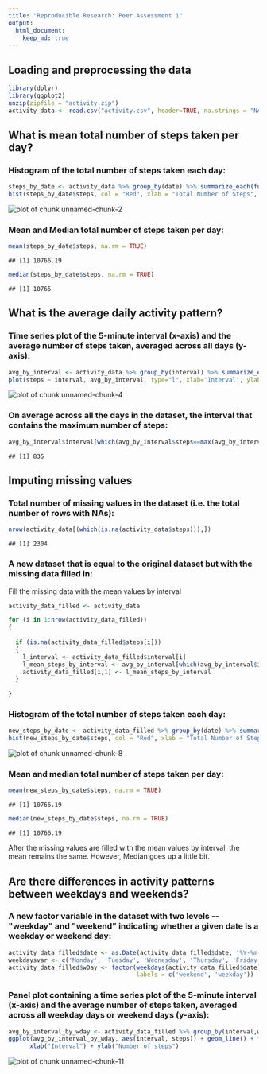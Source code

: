 ```yaml
---
title: "Reproducible Research: Peer Assessment 1"
output: 
  html_document:
    keep_md: true
---
```



## Loading and preprocessing the data

```r
library(dplyr)
library(ggplot2)
unzip(zipfile = "activity.zip")
activity_data <- read.csv("activity.csv", header=TRUE, na.strings = "NA")
```


## What is mean total number of steps taken per day?
### Histogram of the total number of steps taken each day:

```r
steps_by_date <- activity_data %>% group_by(date) %>% summarize_each(funs(sum), -interval)
hist(steps_by_date$steps, col = "Red", xlab = "Total Number of Steps", main = "Total number of Steps")
```

![plot of chunk unnamed-chunk-2](figure/unnamed-chunk-2-1.png) 

### Mean and Median total number of steps taken per day:

```r
mean(steps_by_date$steps, na.rm = TRUE)
```

```
## [1] 10766.19
```

```r
median(steps_by_date$steps, na.rm = TRUE)
```

```
## [1] 10765
```

## What is the average daily activity pattern?
### Time series plot of the 5-minute interval (x-axis) and the average number of steps taken, averaged across all days (y-axis):

```r
avg_by_interval <- activity_data %>% group_by(interval) %>% summarize_each(funs(mean(.,na.rm=TRUE)), -date)
plot(steps ~ interval, avg_by_interval, type="l", xlab='Interval', ylab='Average number of Steps')
```

![plot of chunk unnamed-chunk-4](figure/unnamed-chunk-4-1.png) 

### On average across all the days in the dataset, the interval that contains the maximum number of steps:

```r
avg_by_interval$interval[which(avg_by_interval$steps==max(avg_by_interval$steps))]
```

```
## [1] 835
```


## Imputing missing values


### Total number of missing values in the dataset (i.e. the total number of rows with NAs):

```r
nrow(activity_data[(which(is.na(activity_data$steps))),])
```

```
## [1] 2304
```

### A new dataset that is equal to the original dataset but with the missing data filled in:
Fill the missing data with the mean values by interval

```r
activity_data_filled <- activity_data

for (i in 1:nrow(activity_data_filled))
{
  
  if (is.na(activity_data_filled$steps[i])) 
  {
    l_interval <- activity_data_filled$interval[i]
    l_mean_steps_by_interval <- avg_by_interval[which(avg_by_interval$interval == l_interval),2]
    activity_data_filled[i,1] <- l_mean_steps_by_interval
  }
  
}
```

### Histogram of the total number of steps taken each day:

```r
new_steps_by_date <- activity_data_filled %>% group_by(date) %>% summarize_each(funs(sum), -interval)
hist(new_steps_by_date$steps, col = "Red", xlab = "Total Number of Steps", main = "Total number of Steps")
```

![plot of chunk unnamed-chunk-8](figure/unnamed-chunk-8-1.png) 

### Mean and median total number of steps taken per day:

```r
mean(new_steps_by_date$steps, na.rm = TRUE)
```

```
## [1] 10766.19
```

```r
median(new_steps_by_date$steps, na.rm = TRUE)
```

```
## [1] 10766.19
```

After the missing values are filled with the mean values by interval, the mean remains the same. However, Median goes up a little bit.


## Are there differences in activity patterns between weekdays and weekends?
### A new factor variable in the dataset with two levels -- "weekday" and "weekend" indicating whether a given date is a weekday or weekend day:

```r
activity_data_filled$date <- as.Date(activity_data_filled$date, '%Y-%m-%d')
weekdaysvar <- c('Monday', 'Tuesday', 'Wednesday', 'Thursday', 'Friday')
activity_data_filled$wDay <- factor(weekdays(activity_data_filled$date) %in% weekdaysvar, levels=c(FALSE, TRUE), 
                                    labels = c('weekend', 'weekday'))
```

### Panel plot containing a time series plot of the 5-minute interval (x-axis) and the average number of steps taken, averaged across all weekday days or weekend days (y-axis):

```r
avg_by_interval_by_wday <- activity_data_filled %>% group_by(interval,wDay) %>% summarize_each(funs(mean), -date)
ggplot(avg_by_interval_by_wday, aes(interval, steps)) + geom_line() + facet_grid(wDay ~ .) + 
      xlab("Interval") + ylab("Number of steps")
```

![plot of chunk unnamed-chunk-11](figure/unnamed-chunk-11-1.png) 
